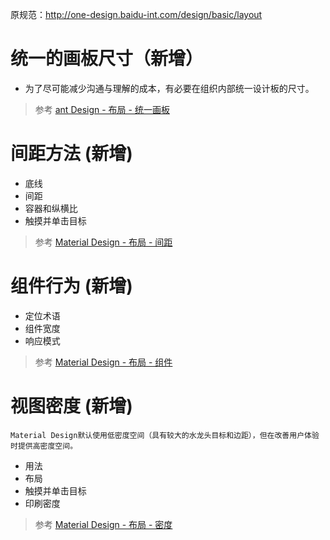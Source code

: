 原规范：http://one-design.baidu-int.com/design/basic/layout


# 统一的画板尺寸（新增）

- 为了尽可能减少沟通与理解的成本，有必要在组织内部统一设计板的尺寸。

> 参考 [ant Design - 布局 - 统一画板](https://ant.design/docs/spec/layout-cn#%E7%BB%9F%E4%B8%80%E7%94%BB%E6%9D%BF)

# 间距方法 (新增)

- 底线
- 间距
- 容器和纵横比
- 触摸并单击目标

> 参考 [Material Design - 布局 - 间距](https://material.io/design/layout/spacing-methods.html#)

# 组件行为 (新增)

- 定位术语
- 组件宽度
- 响应模式

> 参考 [Material Design - 布局 - 组件](https://material.io/design/layout/component-behavior.html)

# 视图密度 (新增)
    Material Design默认使用低密度空间（具有较大的水龙头目标和边距），但在改善用户体验时提供高密度空间。

- 用法
- 布局
- 触摸并单击目标
- 印刷密度

> 参考 [Material Design - 布局 - 密度](https://material.io/design/layout/density.html#)
